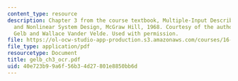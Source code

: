```yaml
---
content_type: resource
description: Chapter 3 from the course textbook, Multiple-Input Describing Functions
  and Nonlinear System Design, McGraw Hill, 1968. Courtesy of the authors, Authur
  Gelb and Wallace Vander Velde. Used with permission.
file: https://ol-ocw-studio-app-production.s3.amazonaws.com/courses/16-30-estimation-and-control-of-aerospace-systems-spring-2004/40e723b99a6f56b34d27801e8850bb6d_gelb_ch3_ocr.pdf
file_type: application/pdf
resourcetype: Document
title: gelb_ch3_ocr.pdf
uid: 40e723b9-9a6f-56b3-4d27-801e8850bb6d
---
```

